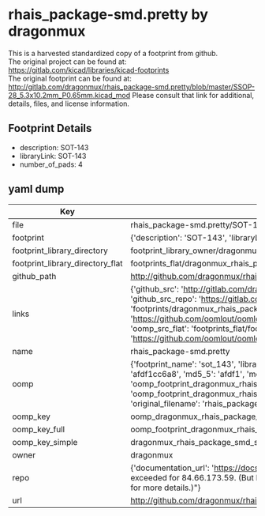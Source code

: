 # rhais_package-smd.pretty by dragonmux  
This is a harvested standardized copy of a footprint from github.  
The original project can be found at:  
https://gitlab.com/kicad/libraries/kicad-footprints  
The original footprint can be found at:
http://gitlab.com/dragonmux/rhais_package-smd.pretty/blob/master/SSOP-28_5.3x10.2mm_P0.65mm.kicad_mod
Please consult that link for additional, details, files, and license information.  
## Footprint Details
* description: SOT-143  
* libraryLink: SOT-143  
* number_of_pads: 4  
## yaml dump  
| Key | Value |  
| --- | --- |  
| file | rhais_package-smd.pretty/SOT-143.kicad_mod |  
| footprint | {'description': 'SOT-143', 'libraryLink': 'SOT-143', 'number_of_pads': 4} |  
| footprint_library_directory | footprint_library_owner/dragonmux_rhais_package-smd.pretty |  
| footprint_library_directory_flat | footprints_flat/dragonmux_rhais_package_smd_sot_143/working |  
| github_path | http://github.com/dragonmux/rhais_package-smd.pretty/blob/master/SOT-143.kicad_mod |  
| links | {'github_src': 'http://gitlab.com/dragonmux/rhais_package-smd.pretty/blob/master/SSOP-28_5.3x10.2mm_P0.65mm.kicad_mod', 'github_src_repo': 'https://gitlab.com/kicad/libraries/kicad-footprints', 'oomp_bot': 'footprints/dragonmux_rhais_package_smd_sot_143/working', 'oomp_bot_github': 'https://github.com/oomlout/oomlout_oomp_footprint_bot/tree/main/footprints/dragonmux_rhais_package_smd_sot_143/working', 'oomp_src_flat': 'footprints_flat/footprints_flat/dragonmux_rhais_package_smd_sot_143/working', 'oomp_src_flat_github': 'https://github.com/oomlout/oomlout_oomp_footprint_src/tree/main/footprints_flat/dragonmux_rhais_package_smd_sot_143/working'} |  
| name | rhais_package-smd.pretty |  
| oomp | {'footprint_name': 'sot_143', 'library_name': 'rhais_package_smd', 'md5': 'afdf1cc6a8e1081e6f6d99e5223a936f', 'md5_10': 'afdf1cc6a8', 'md5_5': 'afdf1', 'md5_6': 'afdf1c', 'oomp_key': 'oomp_dragonmux_rhais_package_smd_sot_143', 'oomp_key_extra': 'oomp_footprint_dragonmux_rhais_package_smd_sot_143', 'oomp_key_full': 'oomp_footprint_dragonmux_rhais_package_smd_sot_143_afdf1c', 'oomp_key_simple': 'dragonmux_rhais_package_smd_sot_143', 'original_filename': 'rhais_package-smd.pretty/SOT-143.kicad_mod', 'owner_name': 'dragonmux'} |  
| oomp_key | oomp_dragonmux_rhais_package_smd_sot_143 |  
| oomp_key_full | oomp_footprint_dragonmux_rhais_package_smd_sot_143 |  
| oomp_key_simple | dragonmux_rhais_package_smd_sot_143 |  
| owner | dragonmux |  
| repo | {'documentation_url': 'https://docs.github.com/rest/overview/resources-in-the-rest-api#rate-limiting', 'message': "API rate limit exceeded for 84.66.173.59. (But here's the good news: Authenticated requests get a higher rate limit. Check out the documentation for more details.)"} |  
| url | http://github.com/dragonmux/rhais_package-smd.pretty |  

